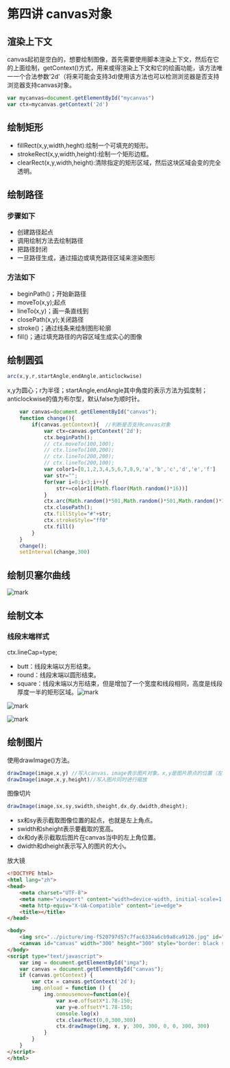 # 第四讲  canvas对象

## 渲染上下文

canvas起初是空白的，想要绘制图像，首先需要使用脚本渲染上下文，然后在它的上面绘制，getContext()方式，用来或得渲染上下文和它的绘画功能，该方法唯一一个合法参数'2d'（将来可能会支持3d)使用该方法也可以检测浏览器是否支持浏览器支持canvas对象。

````js
var mycanvas=document.getElementById("mycanvas")
var ctx=mycanvas.getContext('2d')
````

## 绘制矩形

- fillRect(x,y,width,heght):绘制一个可填充的矩形。
- strokeRect(x,y,width,height):绘制一个矩形边框。
- clearRect(x,y,width,height):清除指定的矩形区域，然后这块区域会变的完全透明。

## 绘制路径

### 步骤如下

- 创建路径起点
- 调用绘制方法去绘制路径
- 把路径封闭
- 一旦路径生成，通过描边或填充路径区域来渲染图形

### 方法如下

- beginPath()；开始新路径
- moveTo(x,y);起点
- lineTo(x,y)；画一条直线到
- closePath(x,y);关闭路径
- stroke()；通过线条来绘制图形轮廓
- fill()；通过填充路径的内容区域生成实心的图像

## 绘制圆弧

````js
arc(x,y,r,startAngle,endAngle,anticlockwise)  
````

x,y为圆心；r为半径；startAngle,endAngle其中角度的表示方法为弧度制；anticlockwise的值为布尔型，默认false为顺时针。

````js
	var canvas=document.getElementById("canvas");
	function change(){
		if(canvas.getContext){  //判断是否支持canvas对象
			var ctx=canvas.getContext('2d');
			ctx.beginPath();
			// ctx.moveTo(100,100);
			// ctx.lineTo(100,200);
			// ctx.lineTo(200,200);
			// ctx.lineTo(200,100);
			var color1=[0,1,2,3,4,5,6,7,8,9,'a','b','c','d','e','f']
			var str="";
			for(var i=0;i<3;i++){
				str+=color1[(Math.floor(Math.random()*16))]
			}
			ctx.arc(Math.random()*501,Math.random()*501,Math.random()*100,0,2*Math.PI,false)
			ctx.closePath();
			ctx.fillStyle="#"+str;
			ctx.strokeStyle="ff0"
			ctx.fill()
		}
	}
	change();
	setInterval(change,300)
````

## 绘制贝塞尔曲线

![mark](http://qiniu.cloud-zhi.com/blog/210430/eeH44DeDif.png?imageslim)

## 绘制文本

### 线段末端样式

ctx.lineCap=type; 

- butt：线段末端以方形结束。
- round：线段末端以圆形结束。
- square：线段末端以方形结束，但是增加了一个宽度和线段相同，高度是线段厚度一半的矩形区域。![mark](http://qiniu.cloud-zhi.com/blog/210430/Df6mD8eej3.png?imageslim)

![mark](http://qiniu.cloud-zhi.com/blog/210430/Fc9F7gf1A9.png?imageslim)

![mark](http://qiniu.cloud-zhi.com/blog/210430/hG7cL58EiI.png?imageslim)

## 绘制图片

使用drawImage()方法。

`````js
drawImage(image,x,y) //写入canvas，image表示图片对象。x,y是图片原点的位置（左上角）
drawImage(image,x,y,height)//写入图片同时进行缩放
`````

图像切片

````js
drawImage(image,sx,sy,swidth,sheight,dx,dy,dwidth,dheight);
````

- sx和sy表示截取图像位置的起点，也就是左上角点。
- swidth和sheight表示要截取的宽高。
- dx和dy表示截取后图片在canvas当中的左上角位置。
- dwidth和dheight表示写入的图片的大小。

放大镜

`````html
<!DOCTYPE html>
<html lang="zh">
<head>
	<meta charset="UTF-8">
	<meta name="viewport" content="width=device-width, initial-scale=1.0">
	<meta http-equiv="X-UA-Compatible" content="ie=edge">
	<title></title>
</head>

<body>
	<img src="../picture/img-f520797d57c7fac6334a6cb9a8ca9126.jpg" id="imga" style="width: 600px; height: auto;">
	<canvas id="canvas" width="300" height="300" style="border: black solid 1px;"></canvas>
</body>
<script type="text/javascript">
	var img = document.getElementById("imga");
	var canvas = document.getElementById("canvas");
	if (canvas.getContext) {
		var ctx = canvas.getContext('2d');
		img.onload = function () {
			img.onmousemove=function(e){
				var x=e.offsetX*1.78-150;
				var y=e.offsetY*1.78-150;
				console.log(x)
				ctx.clearRect(0,0,300,300)
				ctx.drawImage(img, x, y, 300, 300, 0, 0, 300, 300)
			}
		}
	}
</script>
</html>
`````

